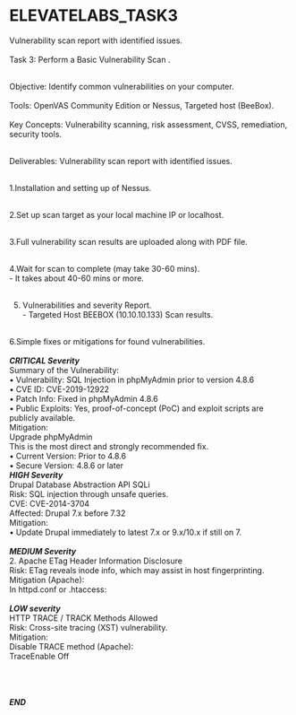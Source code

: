 # ELEVATELABS_TASK3
Vulnerability scan report with identified issues. 
<br></br>
Task 3: Perform a Basic Vulnerability Scan .
<br></br>

Objective: Identify common vulnerabilities on your computer. <br></br>
Tools: OpenVAS Community Edition or Nessus, Targeted host (BeeBox).<br></br>
Key Concepts: Vulnerability scanning, risk assessment, CVSS, remediation, security tools.<br></br>

Deliverables: Vulnerability scan report with identified issues.<br></br>


1.Installation and setting up of Nessus.          <br></br>
                      
2.Set up scan target as your local machine IP or localhost.<br></br>
      
3.Full vulnerability scan results are uploaded along with PDF file. <br></br>

4.Wait for scan to complete (may take 30-60 mins).
 </br>- It takes about 40-60 mins or more. <br></br>


5. Vulnerabilities and severity Report.
</br>- Targeted Host BEEBOX (10.10.10.133) Scan results. <br></br>

6.Simple fixes or mitigations for found vulnerabilities.<br></br>
***CRITICAL Severity***
</br>Summary of the Vulnerability:
</br>•	Vulnerability: SQL Injection in phpMyAdmin prior to version 4.8.6
</br>•	CVE ID: CVE-2019-12922
</br>•	Patch Info: Fixed in phpMyAdmin 4.8.6
</br>•	Public Exploits: Yes, proof-of-concept (PoC) and exploit scripts are publicly available.
</br> Mitigation:
</br>Upgrade phpMyAdmin
</br>This is the most direct and strongly recommended fix.
</br>•	Current Version: Prior to 4.8.6
</br>•	Secure Version: 4.8.6 or later
</br>***HIGH Severity***
</br>Drupal Database Abstraction API SQLi
</br>Risk: SQL injection through unsafe queries.
</br>CVE: CVE-2014-3704
</br>Affected: Drupal 7.x before 7.32
</br>Mitigation:
</br>•	Update Drupal immediately to latest 7.x or 9.x/10.x if still on 7.
<br></br>
***MEDIUM Severity***
</br>2. Apache ETag Header Information Disclosure
</br>Risk: ETag reveals inode info, which may assist in host fingerprinting.
</br>Mitigation (Apache):
</br>In httpd.conf or .htaccess:
<br></br>
***LOW severity***
</br>HTTP TRACE / TRACK Methods Allowed
</br>Risk: Cross-site tracing (XST) vulnerability.
</br>Mitigation:
</br>Disable TRACE method (Apache):
</br>TraceEnable Off
<br></br><br></br>

***END***

